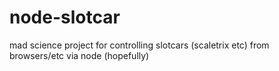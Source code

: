 node-slotcar
============

mad science project for controlling slotcars (scaletrix etc) from browsers/etc via node (hopefully)